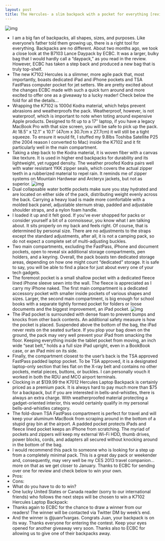 ```yaml
---
layout: post
title: The Hercules- a slim backpack with a pocket for everything [review and giveaway]
---
```

![img](http://media.idownloadblog.com/wp-content/uploads/2012/12/ECBC-K7-Line.png)
* I am a big fan of backpacks, all shapes, sizes, and purposes. Like everyone’s father told them growing up, there is a right tool for everything. Backpacks are no different. About two months ago, we took a close look at the B7103 Lance Daypack by ECBC. It was a larger, bulky bag that I would hardly call a “daypack,” as you read in the review. However, ECBC has taken a step back and produced a new bag that is truly top-shelf.
* The new K7102 Hercules is a slimmer, more agile pack that, most importantly, boasts dedicated iPad and iPhone pockets and TSA FastPass computer pocket for jet setters. We are pretty excited about the changes ECBC made with such a quick turn around and more excited to offer one as a giveaway to a lucky reader! Check below the fold for all the details…
* Wrapping the K7102 is 1000d Kodra material, which helps prevent abrasions and weatherproofs the pack. Weatherproof, however, is not waterproof, which is important to note when toting around expensive Apple products. Designed to fit up to a 17″ laptop, if you have a legacy MacBook Pro with that size screen, you will be safe to pick up the pack. At 18.5″ x 12.1″ x 10.1″ (47cm x 30.7cm x 27.7cm) it will still be a tight squeeze. To ensure it would fit, I stuffed my 9.8lbs Toshiba Satellite P25 (the 2004 reason I converted to Mac) inside the K7102 and it fit particularly well in the main compartment.
* Taking a step back to the Kodra material, it is woven fiber with a canvas like texture. It is used in higher end backpacks for durability and its lightweight, yet rugged density. The weather proofed Kodra pairs well with water resistant YKK zipper seals, which covers the actual zipper teeth in a rubberized material to repel rain. It reminds me of zipper systems on Mountain Hardwear and Arcteryx jackets, but not as superior.
![img](http://media.idownloadblog.com/wp-content/uploads/2012/12/ECBC-Hercules.jpg)
* Dual collapsable water bottle pockets make sure you stay hydrated and are located on either side of the pack, distributing weight evenly across the back. Carrying a heavy load is made more comfortable with a molded back panel, adjustable sternum strap, padded and adjustable shoulder straps, and a nylon foam handle.
* I loaded it up and it felt good. If you’ve ever shopped for packs or consider yourself a bit of a connoisseur, you know what I am talking about. It sits properly on my back and feels right. Of course, that is determined by personal size. There are no adjustments to the straps except the standard adjustments, after all, it is not a camping pack, so do not expect a complete set of multi-adjusting buckles.
* Two main compartments, excluding the FastPass, iPhone and document pockets, open to reveal six additional storage compartments, pen holders, and a keyring. Overall, the pack boasts ten dedicated storage areas, depending on how one might count “dedicated” storage. It is safe to say, you will be able to find a place for just about every one of your tech gadgets.
* The foremost pocket is a small shallow pocket with a dedicated fleece lined iPhone sleeve sewn into the wall. The fleece is appreciated as I carry my iPhone naked. The first main compartment is a dedicated accessory pocket with smaller inside pockets of various shapes and sizes. Larger, the second main compartment, is big enough for school books with a separate tightly formed pocket for folders or loose documents and the biggest improvement, an iPad pocket.
![img](http://media.idownloadblog.com/wp-content/uploads/2012/12/K7-iPad-Pocket.jpg)
* The iPad pocket is surrounded with dense foam to prevent bumps and knocks from other back contents. An additional safety measure is how the pocket is placed. Suspended above the bottom of the bag, the iPad never rests on the seated surface. If you plop your bag down on the ground, the pack may very well prevent your iPad from smacking the floor. Keeping everything inside the tablet pocket from moving, an inch wide “seat belt,” holds a a full size iPad upright, even in a BookBook case, or an iPad mini on its side.
* Finally, the compartment closest to the user’s back is the TSA approved FastPass padded laptop pocket. To be TSA approved, it is a designated laptop-only section that lies flat on the X-ray belt and contains no other pockets, metal pieces, buttons, or buckles. I can personally vouch it worked in both the RDU and MCO airport terminals.
* Clocking in at $139.99 the K7012 Hercules Laptop Backpack is certainly priced as a premium pack. It is always hard to pay much more than $75 for a backpack, but if you are interested in bells-and-whistles, there is always an extra charge. With weatherproofed material protecting a gadget-oriented interior, this would certainly qualify in my personal bells-and-whistles category.
* The fold-down TSA FastPass compartment is perfect for travel and will keep your aluminum MacBook from scraping around in the bottom of a stupid gray bin at the airport. A padded pocket protects iPads and fleece lined pocket keeps an iPhone from scratching. The myriad of pockets and zippers will keep my external Wi-Fi HDD, thumb drives, power blocks, cords, and adapters all secured without knocking around in the bottom of the bag.
* I would recommend this pack to someone who is looking for a step up from a completely minimal pack. This is a great day pack or weekender and, consequently, may very well be my CES 2013 travel companion… more on that as we get closer to January. Thanks to ECBC for sending over one for review and check below to win your own.
* Pros:
* Cons:
* What do you have to do to win?
* One lucky United States or Canada reader (sorry to our international friends) who follows the next steps will be chosen to win a K7102 Hercules Laptop Backpack:
* Thanks again to ECBC for the chance to draw a winner from our readers! The winner will be contacted via Twitter DM by week’s end.
* And the winner is @juanr1vargas. Congrats Juan, your backpack is on its way. Thanks everyone for entering the contest. Keep your eyes opened for another giveaway very soon. Thanks also to ECBC for allowing us to give one of their backpacks away.

